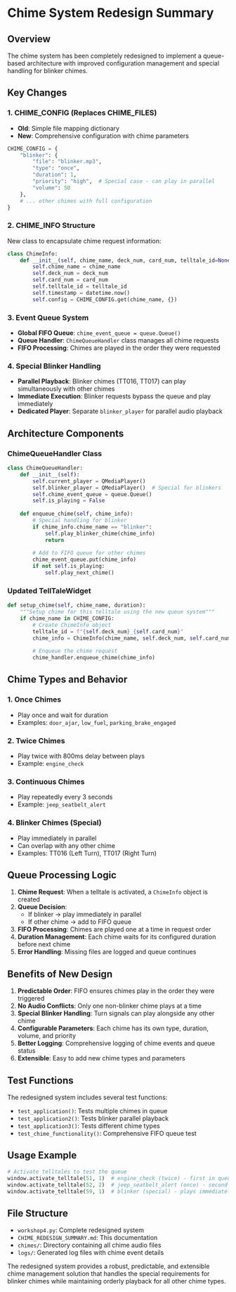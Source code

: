 # Chime System Redesign Summary

## Overview
The chime system has been completely redesigned to implement a queue-based architecture with improved configuration management and special handling for blinker chimes.

## Key Changes

### 1. CHIME_CONFIG (Replaces CHIME_FILES)
- **Old**: Simple file mapping dictionary
- **New**: Comprehensive configuration with chime parameters
```python
CHIME_CONFIG = {
    "blinker": {
        "file": "blinker.mp3",
        "type": "once",
        "duration": 1,
        "priority": "high",  # Special case - can play in parallel
        "volume": 50
    },
    # ... other chimes with full configuration
}
```

### 2. CHIME_INFO Structure
New class to encapsulate chime request information:
```python
class ChimeInfo:
    def __init__(self, chime_name, deck_num, card_num, telltale_id=None):
        self.chime_name = chime_name
        self.deck_num = deck_num
        self.card_num = card_num
        self.telltale_id = telltale_id
        self.timestamp = datetime.now()
        self.config = CHIME_CONFIG.get(chime_name, {})
```

### 3. Event Queue System
- **Global FIFO Queue**: `chime_event_queue = queue.Queue()`
- **Queue Handler**: `ChimeQueueHandler` class manages all chime requests
- **FIFO Processing**: Chimes are played in the order they were requested

### 4. Special Blinker Handling
- **Parallel Playback**: Blinker chimes (TT016, TT017) can play simultaneously with other chimes
- **Immediate Execution**: Blinker requests bypass the queue and play immediately
- **Dedicated Player**: Separate `blinker_player` for parallel audio playback

## Architecture Components

### ChimeQueueHandler Class
```python
class ChimeQueueHandler:
    def __init__(self):
        self.current_player = QMediaPlayer()
        self.blinker_player = QMediaPlayer()  # Special for blinkers
        self.chime_event_queue = queue.Queue()
        self.is_playing = False
    
    def enqueue_chime(self, chime_info):
        # Special handling for blinker
        if chime_info.chime_name == "blinker":
            self.play_blinker_chime(chime_info)
            return
        
        # Add to FIFO queue for other chimes
        chime_event_queue.put(chime_info)
        if not self.is_playing:
            self.play_next_chime()
```

### Updated TellTaleWidget
```python
def setup_chime(self, chime_name, duration):
    """Setup chime for this telltale using the new queue system"""
    if chime_name in CHIME_CONFIG:
        # Create ChimeInfo object
        telltale_id = f"{self.deck_num}_{self.card_num}"
        chime_info = ChimeInfo(chime_name, self.deck_num, self.card_num, telltale_id)
        
        # Enqueue the chime request
        chime_handler.enqueue_chime(chime_info)
```

## Chime Types and Behavior

### 1. Once Chimes
- Play once and wait for duration
- Examples: `door_ajar`, `low_fuel`, `parking_brake_engaged`

### 2. Twice Chimes
- Play twice with 800ms delay between plays
- Example: `engine_check`

### 3. Continuous Chimes
- Play repeatedly every 3 seconds
- Example: `jeep_seatbelt_alert`

### 4. Blinker Chimes (Special)
- Play immediately in parallel
- Can overlap with any other chime
- Examples: TT016 (Left Turn), TT017 (Right Turn)

## Queue Processing Logic

1. **Chime Request**: When a telltale is activated, a `ChimeInfo` object is created
2. **Queue Decision**: 
   - If blinker → play immediately in parallel
   - If other chime → add to FIFO queue
3. **FIFO Processing**: Chimes are played one at a time in request order
4. **Duration Management**: Each chime waits for its configured duration before next chime
5. **Error Handling**: Missing files are logged and queue continues

## Benefits of New Design

1. **Predictable Order**: FIFO ensures chimes play in the order they were triggered
2. **No Audio Conflicts**: Only one non-blinker chime plays at a time
3. **Special Blinker Handling**: Turn signals can play alongside any other chime
4. **Configurable Parameters**: Each chime has its own type, duration, volume, and priority
5. **Better Logging**: Comprehensive logging of chime events and queue status
6. **Extensible**: Easy to add new chime types and parameters

## Test Functions

The redesigned system includes several test functions:

- `test_application()`: Tests multiple chimes in queue
- `test_application2()`: Tests blinker parallel playback
- `test_application3()`: Tests different chime types
- `test_chime_functionality()`: Comprehensive FIFO queue test

## Usage Example

```python
# Activate telltales to test the queue
window.activate_telltale(51, 1)  # engine_check (twice) - first in queue
window.activate_telltale(52, 2)  # jeep_seatbelt_alert (once) - second in queue
window.activate_telltale(59, 1)  # blinker (special) - plays immediately in parallel
```

## File Structure

- `workshop4.py`: Complete redesigned system
- `CHIME_REDESIGN_SUMMARY.md`: This documentation
- `chimes/`: Directory containing all chime audio files
- `logs/`: Generated log files with chime event details

The redesigned system provides a robust, predictable, and extensible chime management solution that handles the special requirements for blinker chimes while maintaining orderly playback for all other chime types. 